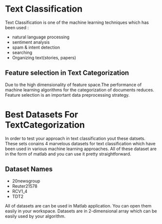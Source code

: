 # Text Classification
Text Classification is one of the machine learning techniques which has been used :
 - natural language processing
 - sentiment analysis
 -  spam & intent detection
 -  searching
 -  Organizing text(stories, papers)

## Feature selection in Text Categorization
Due to the high dimensionality of feature space.The performance of machine learning algorithms for the categorization of documents reduces. Feature selection is an important data preprocessing strategy.
# Best Datasets For TextCategorization

In order to test your approach in text classification yout these datsets. These sets conains 4 marvelous datasets for text classification which have been used in various machine learning approaches. All of these dataset are in the form of matlab and you can use it pretty straightforward.



## Dataset Names
 - 20newsgroup
 - Reuter21578
 - RCV1_4
 - TDT2

All of datasets are can be used in Matlab application. You can open them easily in your workspace. Datasets are in 2-dimensional array which can be easily used by your algorithm.
